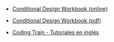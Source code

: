 - [Conditional Design Workbook (online)](https://workbook.conditionaldesign.org/)
- [Conditional Design Workbook (pdf)](https://dpya.org/en/images/0/05/Conditional_Design_-_Conditional_Design.pdf)

- [Coding Train - Tutoriales en inglés](https://www.youtube.com/channel/UCvjgXvBlbQiydffZU7m1_aw)
